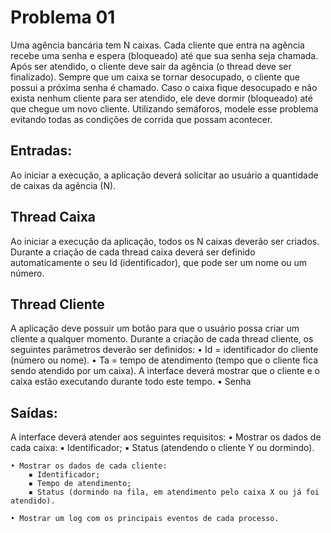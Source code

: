 # Problema 01
Uma agência bancária tem N caixas. Cada cliente que entra na agência recebe uma senha e espera (bloqueado) até que sua senha seja chamada. Após ser atendido, o cliente deve sair da agência (o thread deve ser finalizado). Sempre que um caixa se tornar desocupado, o cliente que possui a próxima senha é chamado. Caso o caixa fique desocupado e não exista nenhum cliente para ser atendido, ele deve dormir (bloqueado) até que chegue um novo cliente. Utilizando semáforos, modele esse problema evitando todas as condições de corrida que possam acontecer.

## Entradas:

Ao iniciar a execução, a aplicação deverá solicitar ao usuário a quantidade de caixas da agência (N).

## Thread Caixa

Ao iniciar a execução da aplicação, todos os N caixas deverão ser criados. Durante a criação de cada thread caixa deverá ser definido automaticamente o seu Id (identificador), que pode ser um nome ou um número.

## Thread Cliente

A aplicação deve possuir um botão para que o usuário possa criar um cliente a qualquer momento. Durante a criação de cada thread cliente, os seguintes parâmetros deverão ser definidos:
    • Id = identificador do cliente (número ou nome).
    • Ta = tempo de atendimento (tempo que o cliente fica sendo atendido por um caixa). A interface deverá mostrar que o cliente e o caixa estão executando durante todo este tempo.
    • Senha

## Saídas:

A interface deverá atender aos seguintes requisitos:
    • Mostrar os dados de cada caixa:
        ▪ Identificador;
        ▪ Status (atendendo o cliente Y ou dormindo).

    • Mostrar os dados de cada cliente:
        ▪ Identificador;
        ▪ Tempo de atendimento;
        ▪ Status (dormindo na fila, em atendimento pelo caixa X ou já foi atendido).

    • Mostrar um log com os principais eventos de cada processo.
